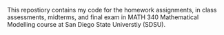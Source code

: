 This repostiory contains my code for the homework assignments, in class assessments, midterms, and final exam in MATH 340 Mathematical Modelling course at San Diego State Universtiy (SDSU).
